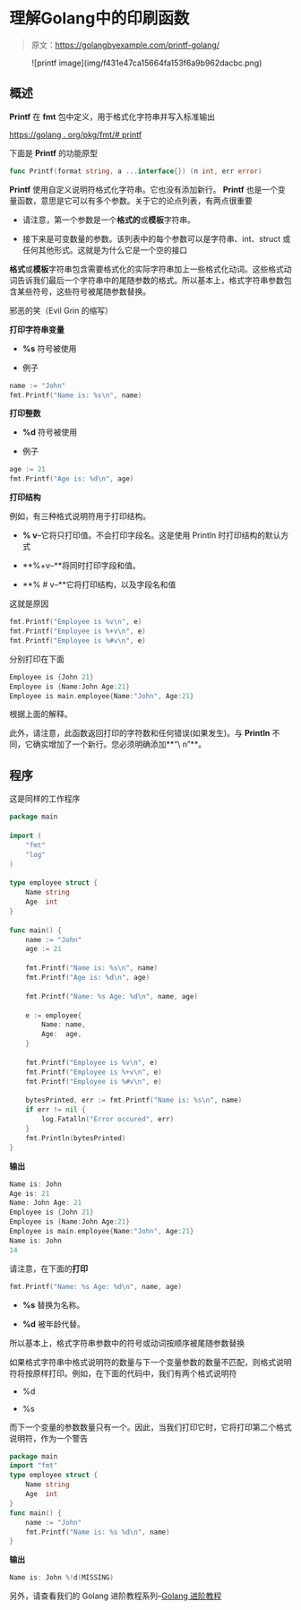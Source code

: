 # 理解Golang中的印刷函数

> 原文：<https://golangbyexample.com/printf-golang/>

<figure class="wp-block-image size-large is-resized">![printf image](img/f431e47ca15664fa153f6a9b962dacbc.png)</figure>

## **概述**

**Printf** 在 **fmt** 包中定义，用于格式化字符串并写入标准输出

[https://golang . org/pkg/fmt/# printf](https://golang.org/pkg/fmt/#Printf)

下面是 **Printf** 的功能原型

```go
func Printf(format string, a ...interface{}) (n int, err error)
```

**Printf** 使用自定义说明符格式化字符串。它也没有添加新行。 **Printf** 也是一个变量函数，意思是它可以有多个参数。关于它的论点列表，有两点很重要

*   请注意，第一个参数是一个**格式的**或**模板**字符串。

*   接下来是可变数量的参数。该列表中的每个参数可以是字符串、int、struct 或任何其他形式。这就是为什么它是一个空的接口

**格式**或**模板**字符串包含需要格式化的实际字符串加上一些格式化动词。这些格式动词告诉我们最后一个字符串中的尾随参数的格式。所以基本上，格式字符串参数包含某些符号，这些符号被尾随参数替换。

邪恶的笑（Evil Grin 的缩写）

**打印字符串变量**

*   **%s** 符号被使用

*   例子

```go
name := "John"
fmt.Printf("Name is: %s\n", name)
```

**打印整数**

*   **%d** 符号被使用

*   例子

```go
age := 21
fmt.Printf("Age is: %d\n", age)
```

**打印结构**

例如，有三种格式说明符用于打印结构。

*   **% v**–它将只打印值。不会打印字段名。这是使用 Println 时打印结构的默认方式

*   **%+v–**将同时打印字段和值。

*   **% # v–**它将打印结构，以及字段名和值

这就是原因

```go
fmt.Printf("Employee is %v\n", e)
fmt.Printf("Employee is %+v\n", e)
fmt.Printf("Employee is %#v\n", e)
```

分别打印在下面

```go
Employee is {John 21}
Employee is {Name:John Age:21}
Employee is main.employee{Name:"John", Age:21}
```

根据上面的解释。

此外，请注意，此函数返回打印的字符数和任何错误(如果发生)。与 **Println** 不同，它确实增加了一个新行。您必须明确添加**“\ n”**。

## 程序

这是同样的工作程序

```go
package main

import (
	"fmt"
	"log"
)

type employee struct {
	Name string
	Age  int
}

func main() {
	name := "John"
	age := 21

	fmt.Printf("Name is: %s\n", name)
	fmt.Printf("Age is: %d\n", age)

	fmt.Printf("Name: %s Age: %d\n", name, age)

	e := employee{
		Name: name,
		Age:  age,
	}

	fmt.Printf("Employee is %v\n", e)
	fmt.Printf("Employee is %+v\n", e)
	fmt.Printf("Employee is %#v\n", e)

	bytesPrinted, err := fmt.Printf("Name is: %s\n", name)
	if err != nil {
		log.Fatalln("Error occured", err)
	}
	fmt.Println(bytesPrinted)
}
```

**输出**

```go
Name is: John
Age is: 21
Name: John Age: 21
Employee is {John 21}
Employee is {Name:John Age:21}
Employee is main.employee{Name:"John", Age:21}
Name is: John
14
```

请注意，在下面的**打印**

```go
fmt.Printf("Name: %s Age: %d\n", name, age)
```

*   **%s** 替换为名称。

*   **%d** 被年龄代替。

所以基本上，格式字符串参数中的符号或动词按顺序被尾随参数替换

如果格式字符串中格式说明符的数量与下一个变量参数的数量不匹配，则格式说明符将按原样打印。例如，在下面的代码中，我们有两个格式说明符

*   %d

*   %s

而下一个变量的参数数量只有一个。因此，当我们打印它时，它将打印第二个格式说明符，作为一个警告

```go
package main
import "fmt"
type employee struct {
    Name string
    Age  int
}
func main() {
    name := "John"
    fmt.Printf("Name is: %s %d\n", name)
}
```

**输出**

```go
Name is: John %!d(MISSING)
```

另外，请查看我们的 Golang 进阶教程系列–[Golang 进阶教程](https://golangbyexample.com/golang-comprehensive-tutorial/)